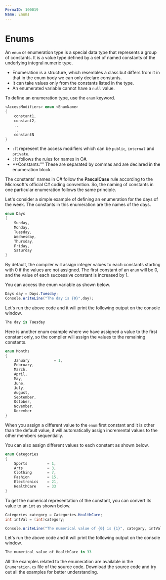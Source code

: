 ```yaml
---
PermaID: 100019
Name: Enums
---
```


# Enums

An `enum` or enumeration type is a special data type that represents a group of constants. It is a value type defined by a set of named constants of the underlying integral numeric type. 

 - Enumeration is a structure, which resembles a class but differs from it in that in the enum body we can only declare constants. 
 - It can take values only from the constants listed in the type. 
 - An enumerated variable cannot have a `null` value.

To define an enumeration type, use the `enum` keyword.

```csharp
<AccessModifiers> enum <EnumName>
{
    constant1, 
    constant2, 
    ., 
    ., 
    constantN
}
```

 - **<AccessModifiers>:** It represent the access modifiers which can be `public`, `internal` and `private`. 
 - **<EnumName>:** It follows the rules for names in C#. 
 - **Constants:"" These are separated by commas and are declared in the enumeration block.

The constants' names in C# follow the **PascalCase** rule according to the Microsoft's official C# coding convention. So, the naming of constants in one particular enumeration follows the same principle.

Let's consider a simple example of defining an enumeration for the days of the week. The constants in this enumeration are the names of the days.

```csharp
enum Days
{
    Sunday,
    Monday,
    Tuesday,
    Wednesday,
    Thursday,
    Friday,
    Saturday   
}
```

By default, the compiler will assign integer values to each constants starting with 0 if the values are not assigned. The first constant of an `enum` will be 0, and the value of each successive constant is increased by 1.

You can access the enum variable as shown below.

```csharp
Days day = Days.Tuesday;
Console.WriteLine("The day is {0}",day);
```

Let's run the above code and it will print the following output on the console window.

```csharp
The day is Tuesday
```

Here is another enum example where we have assigned a value to the first constant only, so the compiler will assign the values to the remaining constants.

```csharp
enum Months
{
    January           = 1,
    February,
    March,
    April,
    May,
    June,
    July,
    August,
    September,
    October,
    November,
    December
}
```

When you assign a different value to the `enum` first constant and it is other than the default value, it will automatically assign incremental values to the other members sequentially.

You can also assign different values to each constant as shown below.

```csharp
enum Categories
{
    Sports         = 1,
    Arts           = 3,
    Clothing       = 7,
    Fashion        = 15,
    Electronics    = 21,
    HealthCare     = 33
}
```

To get the numerical representation of the constant, you can convert its value to an `int` as shown below.

```csharp
Categories category = Categories.HealthCare;
int intVal = (int)category;

Console.WriteLine("The numerical value of {0} is {1}", category, intVal);
```

Let's run the above code and it will print the following output on the console window.

```csharp
The numerical value of HealthCare in 33
```

All the examples related to the enumeration are available in the `Enumeration.cs` file of the source code. Download the source code and try out all the examples for better understanding.
